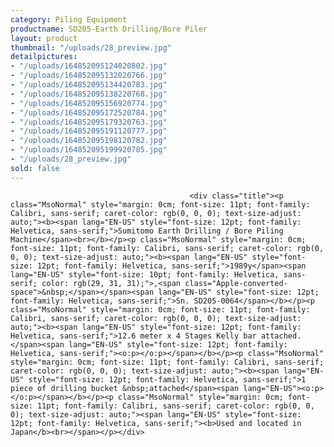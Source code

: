```yaml
---
category: Piling Equipment
productname: SD205-Earth Drilling/Bore Piler
layout: product
thumbnail: "/uploads/28_preview.jpg"
detailpictures:
- "/uploads/164852095124020802.jpg"
- "/uploads/164852095132020766.jpg"
- "/uploads/164852095134420783.jpg"
- "/uploads/164852095138220768.jpg"
- "/uploads/164852095156920774.jpg"
- "/uploads/164852095172520784.jpg"
- "/uploads/164852095179320763.jpg"
- "/uploads/164852095191120777.jpg"
- "/uploads/164852095198120782.jpg"
- "/uploads/164852095199920785.jpg"
- "/uploads/28_preview.jpg"
sold: false
---
```


                                            <div class="title"><p class="MsoNormal" style="margin: 0cm; font-size: 11pt; font-family: Calibri, sans-serif; caret-color: rgb(0, 0, 0); text-size-adjust: auto;"><b><span lang="EN-US" style="font-size: 12pt; font-family: Helvetica, sans-serif;">Sumitomo Earth Drilling / Bore Piling Machine</span><br></b></p><p class="MsoNormal" style="margin: 0cm; font-size: 11pt; font-family: Calibri, sans-serif; caret-color: rgb(0, 0, 0); text-size-adjust: auto;"><b><span lang="EN-US" style="font-size: 12pt; font-family: Helvetica, sans-serif;">1989y</span><span lang="EN-US" style="font-size: 10pt; font-family: Helvetica, sans-serif; color: rgb(29, 31, 31);">,<span class="Apple-converted-space">&nbsp;</span></span><span lang="EN-US" style="font-size: 12pt; font-family: Helvetica, sans-serif;">Sn. SD205-0064</span></b></p><p class="MsoNormal" style="margin: 0cm; font-size: 11pt; font-family: Calibri, sans-serif; caret-color: rgb(0, 0, 0); text-size-adjust: auto;"><b><span lang="EN-US" style="font-size: 12pt; font-family: Helvetica, sans-serif;">12.6 meter x 4 Stages Kelly bar attached.</span><span lang="EN-US" style="font-size: 12pt; font-family: Helvetica, sans-serif;"><o:p></o:p></span></b></p><p class="MsoNormal" style="margin: 0cm; font-size: 11pt; font-family: Calibri, sans-serif; caret-color: rgb(0, 0, 0); text-size-adjust: auto;"><b><span lang="EN-US" style="font-size: 12pt; font-family: Helvetica, sans-serif;">1 piece of drilling bucket &nbsp;attached</span><span lang="EN-US"><o:p></o:p></span></b></p><p class="MsoNormal" style="margin: 0cm; font-size: 11pt; font-family: Calibri, sans-serif; caret-color: rgb(0, 0, 0); text-size-adjust: auto;"><span lang="EN-US" style="font-size: 12pt; font-family: Helvetica, sans-serif;"><b>Used and located in Japan</b><br></span></p></div>

